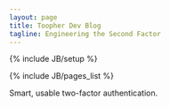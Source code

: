 ```yaml
---
layout: page
title: Toopher Dev Blog
tagline: Engineering the Second Factor
---
```

{% include JB/setup %}

{% include JB/pages_list %}

Smart, usable two-factor authentication.

